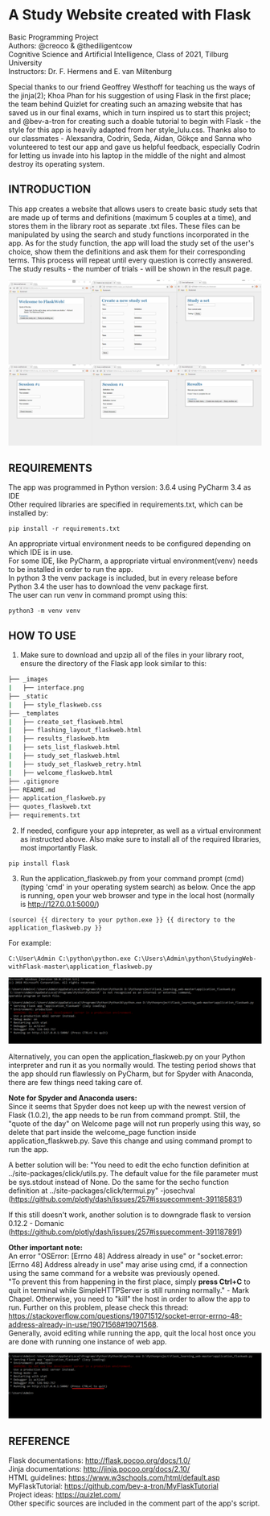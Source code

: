 # A Study Website created with Flask

Basic Programming Project <br />
Authors: @creoco & @thediligentcow <br />
Cognitive Science and Artificial Intelligence, Class of 2021, Tilburg University <br />
Instructors: Dr. F. Hermens and E. van Miltenburg <br />

Special thanks to our friend Geoffrey Westhoff for teaching us the ways of the jinja(2); Khoa Phan for his suggestion of using Flask in the first place; the team behind Quizlet for creating such an amazing website that has saved us in our final exams, which in turn inspired us to start this project; and @bev-a-tron for creating such a doable tutorial to begin with Flask - the style for this app is heavily adapted from her style_lulu.css. Thanks also to our classmates - Alexsandra, Codrin, Seda, Aidan, Gökçe and Sanna who volunteered to test our app and gave us helpful feedback, especially Codrin for letting us invade into his laptop in the middle of the night and almost destroy its operating system. <br />

## INTRODUCTION
This app creates a website that allows users to create basic study sets that are made up of terms and definitions (maximum 5 couples at a time), and stores them in the library root as separate .txt files. These files can be manipulated by using the search and study functions incorporated in the app. As for the study function, the app will load the study set of the user's choice, show them the definitions and ask them for their corresponding terms. This process will repeat until every question is correctly answered. The study results - the number of trials - will be shown in the result page. <br />

![Website_interface](images/interface.png)

## REQUIREMENTS
The app was programmed in Python version: 3.6.4 using PyCharm 3.4 as IDE <br />
Other required libraries are specified in requirements.txt, which can be installed by: <br />
```
pip install -r requirements.txt
```
An appropriate virtual environment needs to be configured depending on which IDE is in use. <br />
For some IDE, like PyCharm, a appropriate virtual environment(venv) needs to be installed in order to run the app. <br />
In python 3 the venv package is included, but in every release before Python 3.4 the user has to download the venv package first.<br />
The user can run venv in command prompt using this: <br />
```
python3 -m venv venv
```

## HOW TO USE
1. Make sure to download and upzip all of the files in your library root, ensure the directory of the Flask app look similar to this: <br />
```bash
├── _images
|   ├── interface.png
├── _static
|   ├── style_flaskweb.css
├── _templates
|   ├── create_set_flaskweb.html
|   ├── flashing_layout_flaskweb.html
|   ├── results_flaskweb.htm
|   ├── sets_list_flaskweb.html
|   ├── study_set_flaskweb.html
|   ├── study_set_flaskweb_retry.html
|   ├── welcome_flaskweb.html
├── .gitignore
├── README.md
├── application_flaskweb.py
├── quotes_flaskweb.txt
├── requirements.txt
```

2. If needed, configure your app intepreter, as well as a virtual environment as instructed above. Also make sure to install all of the required libraries, most importantly Flask. <br />
```
pip install flask
```

3. Run the application_flaskweb.py from your command prompt (cmd) (typing 'cmd' in your operating system search) as below. Once the app is running, open your web browser and type in the local host (normally is http://127.0.0.1:5000/) <br />
```
(source) {{ directory to your python.exe }} {{ directory to the application_flaskweb.py }}
```
For example:
```
C:\User\Admin C:\python\python.exe C:\Users\Admin\python\StudyingWeb-withFlask-master\application_flaskweb.py
```
![cmd_run](images/cmd.png)

Alternatively, you can open the application_flaskweb.py on your Python interpreter and run it as you normally would. The testing period shows that the app should run flawlessly on PyCharm, but for Spyder with Anaconda, there are few things need taking care of. <br />

**Note for Spyder and Anaconda users:** <br />
Since it seems that Spyder does not keep up with the newest version of Flask (1.0.2), the app needs to be run from command prompt. Still, the "quote of the day" on Welcome page will not run properly using this way, so delete that part inside the welcome_page function inside application_flaskweb.py. Save this change and using command prompt to run the app. <br />

A better solution will be: "You need to edit the echo function definition at ../site-packages/click/utils.py. The default value for the file parameter must be sys.stdout instead of None. Do the same for the secho function definition at ../site-packages/click/termui.py" -josechval (https://github.com/plotly/dash/issues/257#issuecomment-391185831) <br />

If this still doesn't work, another solution is to downgrade flask to version 0.12.2 - Domanic (https://github.com/plotly/dash/issues/257#issuecomment-391187891) <br />

**Other important note:** <br />
An error "OSError: [Errno 48] Address already in use" or "socket.error: [Errno 48] Address already in use" may arise using cmd, if a connection using the same command for a website was previously opened. <br />
"To prevent this from happening in the first place, simply **press Ctrl+C** to quit in terminal while SimpleHTTPServer is still running normally." - Mark Chapel. Otherwise, you need to "kill" the host in order to allow the app to run. Further on this problem, please check this thread: https://stackoverflow.com/questions/19071512/socket-error-errno-48-address-already-in-use/19071568#19071568. <br />
Generally, avoid editing while running the app, quit the local host once you are done with running one instance of web app. 

![cmd_run](images/cmd2.png)

## REFERENCE
Flask documentations: http://flask.pocoo.org/docs/1.0/ <br />
Jinja documentations: http://jinja.pocoo.org/docs/2.10/ <br />
HTML guidelines: https://www.w3schools.com/html/default.asp <br />
MyFlaskTutorial: https://github.com/bev-a-tron/MyFlaskTutorial <br />
Project ideas: https://quizlet.com/ <br />
Other specific sources are included in the comment part of the app's script. <br />

